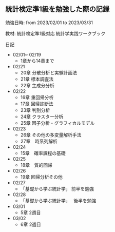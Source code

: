## 統計検定準1級を勉強した際の記録

勉強日時: from 2023/02/01 to 2023/03/31

教材: 統計検定準1級対応 統計学実践ワークブック


 日記
 
 - 02/01~ 02/19
	- 1章から14章まで
- 02/21
	- 20章 分散分析と実験計画法
	- 21章 標本調査法
	- 22章 主成分分析
- 02/22
	- 16章 重回帰分析
	- 17章 回帰診断法
	- 23章 判別分析
	- 24章 クラスター分析
	- 25章 因子分析・グラフィカルモデル
- 02/23
	- 26章 その他の多変量解析手法
	- 27章　時系列解析
- 02/24
	- 15章　確率課程の基礎
- 02/25
	- 18章　質的回帰
- 02/26
	- 19章 回帰分析その他
- 02/27
	- 「基礎から学ぶ統計学」 前半を勉強
- 02/28
	- 「基礎から学ぶ統計学」　 後半を勉強
- 03/01
	-  5章 2週目
- 03/02
	- 6章 2週目